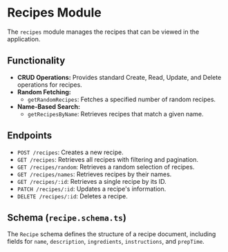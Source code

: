 # Recipes Module

The `recipes` module manages the recipes that can be viewed in the application.

## Functionality

-   **CRUD Operations:** Provides standard Create, Read, Update, and Delete operations for recipes.
-   **Random Fetching:**
    -   `getRandomRecipes`: Fetches a specified number of random recipes.
-   **Name-Based Search:**
    -   `getRecipesByName`: Retrieves recipes that match a given name.

## Endpoints

-   `POST /recipes`: Creates a new recipe.
-   `GET /recipes`: Retrieves all recipes with filtering and pagination.
-   `GET /recipes/random`: Retrieves a random selection of recipes.
-   `GET /recipes/names`: Retrieves recipes by their names.
-   `GET /recipes/:id`: Retrieves a single recipe by its ID.
-   `PATCH /recipes/:id`: Updates a recipe's information.
-   `DELETE /recipes/:id`: Deletes a recipe.

## Schema (`recipe.schema.ts`)

The `Recipe` schema defines the structure of a recipe document, including fields for `name`, `description`, `ingredients`, `instructions`, and `prepTime`.
